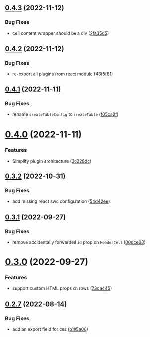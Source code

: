 ## [0.4.3](https://github.com/erictooth/leantable/compare/v0.4.2...v0.4.3) (2022-11-12)


### Bug Fixes

* cell content wrapper should be a div ([2fa35d5](https://github.com/erictooth/leantable/commit/2fa35d5ab8f5b766213ecbb0b1cb76d91902c7c3))

## [0.4.2](https://github.com/erictooth/leantable/compare/v0.4.1...v0.4.2) (2022-11-12)


### Bug Fixes

* re-export all plugins from react module ([43f5f81](https://github.com/erictooth/leantable/commit/43f5f81598815f32d53dd90137fcc94b84e1ba3b))

## [0.4.1](https://github.com/erictooth/leantable/compare/v0.4.0...v0.4.1) (2022-11-11)


### Bug Fixes

* rename `createTableConfig` to `createTable` ([f05ca2f](https://github.com/erictooth/leantable/commit/f05ca2fc012ab10a0239d5fbd96bf7748b4d727c))

# [0.4.0](https://github.com/erictooth/leantable/compare/v0.3.2...v0.4.0) (2022-11-11)


### Features

* Simplify plugin architecture ([3d228dc](https://github.com/erictooth/leantable/commit/3d228dc8c432b19face2f3114dbafbf003ae8806))

## [0.3.2](https://github.com/erictooth/leantable/compare/v0.3.1...v0.3.2) (2022-10-31)


### Bug Fixes

* add missing react swc configuration ([54d42ee](https://github.com/erictooth/leantable/commit/54d42ee36690af7f3b8d9af2839eb99133ceae52))

## [0.3.1](https://github.com/erictooth/leantable/compare/v0.3.0...v0.3.1) (2022-09-27)


### Bug Fixes

* remove accidentally forwarded `id` prop on `HeaderCell` ([00dce68](https://github.com/erictooth/leantable/commit/00dce685a22aacc12daa42482e9670168966a9fb))

# [0.3.0](https://github.com/erictooth/leantable/compare/v0.2.7...v0.3.0) (2022-09-27)


### Features

* support custom HTML props on rows ([73da445](https://github.com/erictooth/leantable/commit/73da44578c61cbb3d6f718007743fecfca6fb41b))

## [0.2.7](https://github.com/erictooth/leantable/compare/v0.2.6...v0.2.7) (2022-08-14)


### Bug Fixes

* add an export field for css ([b105a06](https://github.com/erictooth/leantable/commit/b105a069db3ba40b2fea03463b66e8ba1885d0b1))
